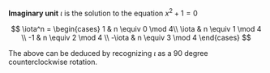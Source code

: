 **Imaginary unit** $\iota$ is the solution to the equation $x^2 + 1 = 0$

$$
\iota^n = \begin{cases} 1 & n \equiv 0 \mod 4\\ \iota & n \equiv 1 \mod 4 \\ -1 & n \equiv 2 \mod 4 \\ -\iota & n \equiv 3 \mod 4 \end{cases}
$$

The above can be deduced by recognizing $\iota$ as a 90 degree counterclockwise rotation.